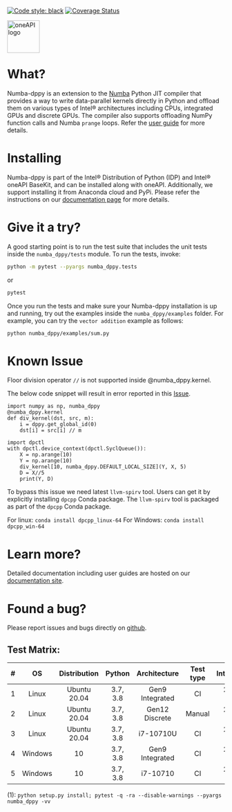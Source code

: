 [![Code style: black](https://img.shields.io/badge/code%20style-black-000000.svg)](https://github.com/psf/black)
[![Coverage Status](https://coveralls.io/repos/github/IntelPython/numba-dppy/badge.svg?branch=main)](https://coveralls.io/github/IntelPython/numba-dppy?branch=main)

<img align="left" src="https://spec.oneapi.io/oneapi-logo-white-scaled.jpg" alt="oneAPI logo" width="75"/>
<br/>
<br/>
<br/>
<br/>


# What?

Numba-dppy is an extension to the [Numba](http://numba.pydata.org) Python JIT
compiler that provides a way to write data-parallel kernels directly in Python
and offload them on various types of Intel&reg; architectures including CPUs,
integrated GPUs and discrete GPUs. The compiler also supports offloading NumPy
function calls and Numba `prange` loops. Refer the
[user guide](https://intelpython.github.io/numba-dppy/) for more details.

# Installing

Numba-dppy is part of the Intel&reg; Distribution of Python (IDP) and Intel&reg;
oneAPI BaseKit, and can be installed along with oneAPI. Additionally, we support
installing it from Anaconda cloud and PyPi. Please refer the instructions
on our [documentation page](https://intelpython.github.io/numba-dppy/latest/user_guides/getting_started.html)
for more details.

# Give it a try?

A good starting point is to run the test suite that includes the unit tests
inside the `numba_dppy/tests` module. To run the tests, invoke:

```bash
python -m pytest --pyargs numba_dppy.tests
```
or
```bash
pytest
```
Once you run the tests and make sure your Numba-dppy installation is up and
running, try out the examples inside the `numba_dppy/examples` folder. For
example, you can try the `vector addition` example as follows:
```bash
python numba_dppy/examples/sum.py
```

# Known Issue
Floor division operator `//` is not supported inside @numba_dppy.kernel.

The below code snippet will result in error reported in this [Issue](https://github.com/IntelPython/numba-dppy/issues/571).
```
import numpy as np, numba_dppy
@numba_dppy.kernel
def div_kernel(dst, src, m):
    i = dppy.get_global_id(0)
    dst[i] = src[i] // m

import dpctl
with dpctl.device_context(dpctl.SyclQueue()):
    X = np.arange(10)
    Y = np.arange(10)
    div_kernel[10, numba_dppy.DEFAULT_LOCAL_SIZE](Y, X, 5)
    D = X//5
    print(Y, D)
```

To bypass this issue we need latest `llvm-spirv` tool. Users can get it by explicitly installing `dpcpp` Conda package. The `llvm-spirv` tool is packaged as part of the `dpcpp` Conda package.

For linux: `conda install dpcpp_linux-64`
For Windows: `conda install dpcpp_win-64`


# Learn more?

Detailed documentation including user guides are hosted on our
[documentation site](https://intelpython.github.io/numba-dppy).

# Found a bug?

Please report issues and bugs directly on
[github](https://github.com/IntelPython/numba-dppy/issues).

## Test Matrix:

|   #   |   OS    | Distribution |  Python  |  Architecture   | Test type |  IntelOneAPI   | Build Commands |    Dependencies    |   Backend   |
| :---: | :-----: | :----------: | :------: | :-------------: | :-------: | :------------: | :------------: | :----------------: | :---------: |
|   1   |  Linux  | Ubuntu 20.04 | 3.7, 3.8 | Gen9 Integrated |    CI     | 2021.3, 2021.4 |      (1)       | Numba, NumPy, dpnp | OCL, L0-1.1 |
|   2   |  Linux  | Ubuntu 20.04 | 3.7, 3.8 | Gen12 Discrete  |  Manual   | 2021.3, 2021.4 |      (1)       | Numba, NumPy, dpnp | OCL, L0-1.1 |
|   3   |  Linux  | Ubuntu 20.04 | 3.7, 3.8 |    i7-10710U    |    CI     | 2021.3, 2021.4 |      (1)       | Numba, NumPy, dpnp | OCL, L0-1.1 |
|   4   | Windows |      10      | 3.7, 3.8 | Gen9 Integrated |    CI     | 2021.3, 2021.4 |      (1)       |    Numba, NumPy    |     OCL     |
|   5   | Windows |      10      | 3.7, 3.8 |    i7-10710     |    CI     | 2021.3, 2021.4 |      (1)       |    Numba, NumPy    |     OCL     |

(1): `python setup.py install; pytest -q -ra --disable-warnings --pyargs numba_dppy -vv`
